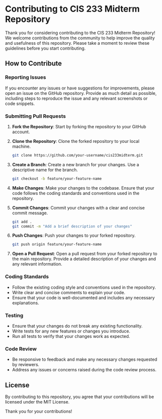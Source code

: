 # Contributing to CIS 233 Midterm Repository

Thank you for considering contributing to the CIS 233 Midterm Repository! We welcome contributions from the community to help improve the quality and usefulness of this repository. Please take a moment to review these guidelines before you start contributing.

## How to Contribute

### Reporting Issues

If you encounter any issues or have suggestions for improvements, please open an issue on the GitHub repository. Provide as much detail as possible, including steps to reproduce the issue and any relevant screenshots or code snippets.

### Submitting Pull Requests

1. **Fork the Repository**: Start by forking the repository to your GitHub account.

2. **Clone the Repository**: Clone the forked repository to your local machine.
   ```sh
   git clone https://github.com/your-username/cis233midterm.git
   ```

3. **Create a Branch**: Create a new branch for your changes. Use a descriptive name for the branch.
   ```sh
   git checkout -b feature/your-feature-name
   ```

4. **Make Changes**: Make your changes to the codebase. Ensure that your code follows the coding standards and conventions used in the repository.

5. **Commit Changes**: Commit your changes with a clear and concise commit message.
   ```sh
   git add .
   git commit -m "Add a brief description of your changes"
   ```

6. **Push Changes**: Push your changes to your forked repository.
   ```sh
   git push origin feature/your-feature-name
   ```

7. **Open a Pull Request**: Open a pull request from your forked repository to the main repository. Provide a detailed description of your changes and any relevant information.

### Coding Standards

- Follow the existing coding style and conventions used in the repository.
- Write clear and concise comments to explain your code.
- Ensure that your code is well-documented and includes any necessary explanations.

### Testing

- Ensure that your changes do not break any existing functionality.
- Write tests for any new features or changes you introduce.
- Run all tests to verify that your changes work as expected.

### Code Review

- Be responsive to feedback and make any necessary changes requested by reviewers.
- Address any issues or concerns raised during the code review process.

## License

By contributing to this repository, you agree that your contributions will be licensed under the MIT License.

Thank you for your contributions!

